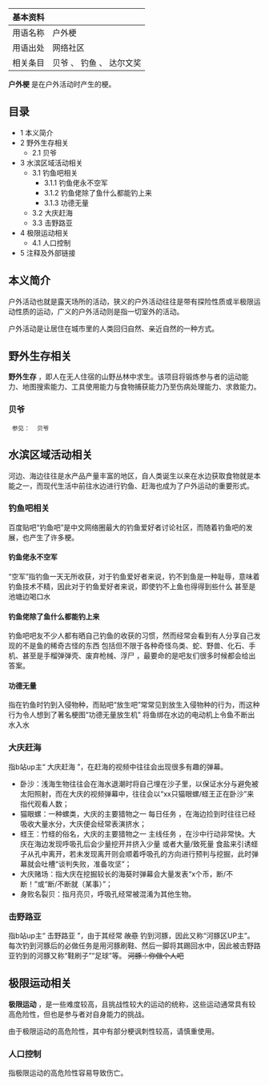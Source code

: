 |  **基本资料**  ||
|---|---|
|用语名称  |  户外梗   |
|用语出处  |  网络社区   |
|相关条目  |  贝爷  、  钓鱼  、  达尔文奖   |
  
**户外梗** 是在户外活动时产生的梗。

##  目录

  * 1  本义简介 
  * 2  野外生存相关 
    * 2.1  贝爷 
  * 3  水滨区域活动相关 
    * 3.1  钓鱼吧相关 
      * 3.1.1  钓鱼佬永不空军 
      * 3.1.2  钓鱼佬除了鱼什么都能钓上来 
      * 3.1.3  功德无量 
    * 3.2  大庆赶海 
    * 3.3  击野路亚 
  * 4  极限运动相关 
    * 4.1  人口控制 
  * 5  注释及外部链接 

##  本义简介

户外活动也就是露天场所的活动，狭义的户外活动往往是带有探险性质或半极限运动性质的运动，广义的户外活动则是指一切室外的活动。

户外活动是让居住在城市里的人类回归自然、亲近自然的一种方式。

##  野外生存相关

**野外生存** ，即人在无人住宿的山野丛林中求生。该项目将锻炼参与者的运动能力、地图搜索能力、工具使用能力与食物捕获能力乃至伤病处理能力、求救能力。

###  贝爷

     参见：  贝爷 

##  水滨区域活动相关

河边、海边往往是水产品产量丰富的地区，自人类诞生以来在水边获取食物就是本能之一，而现代生活中前往水边进行钓鱼、赶海也成为了户外运动的重要形式。

###  钓鱼吧相关

百度贴吧“钓鱼吧”是中文网络圈最大的钓鱼爱好者讨论社区，而随着钓鱼吧的发展，也产生了许多梗。

####  钓鱼佬永不空军

“空军”指钓鱼一天无所收获，对于钓鱼爱好者来说，钓不到鱼是一种耻辱，意味着钓鱼技术不精，因此对于钓鱼爱好者来说，即使钓不上鱼也得得到些什么
甚至是池塘边喝口水

####  钓鱼佬除了鱼什么都能钓上来

钓鱼吧吧友不少人都有晒自己钓鱼的收获的习惯，然而经常会看到有人分享自己发现的不是鱼的稀奇古怪的东西
包括但不限于各种奇怪鸟类、蛇、野兽、化石、手机、甚至是手榴弹弹壳、废弃枪械、浮尸  ，最要命的是吧友们很多时候都会给出答案。

####  功德无量

指在钓鱼时钓到入侵物种，而贴吧“放生吧”常常见到放生入侵物种的行为，而这种行为令人想到了著名梗图“功德无量放生机”  将鱼绑在水边的电动机上令鱼不断出水入水

###  大庆赶海

指b站up主“  大庆赶海  ”，在赶海的视频中往往会出现很多有趣的弹幕。

  * 卧沙：浅海生物往往会在海水退潮时将自己埋在沙子里，以保证水分与避免被太阳照射，而在大庆的视频弹幕中，往往会以“xx只猫眼螺/蛏王正在卧沙”来指代观看人数； 
  * 猫眼螺：一种螺类，大庆的主要猎物之一  每日任务  ，在海边捡到时往往已经吸收大量水分，大庆便会经常表演挤水； 
  * 蛏王：竹蛏的俗名，大庆的主要猎物之一  主线任务  ，在沙中行动非常快。大庆在海边发现呼吸孔后会少量挖开并挤入少量  或者大量/致死量  食盐来引诱蛏子从孔中离开，若未发现离开则会顺着呼吸孔的方向进行预判与挖掘，此时弹幕就会吐槽“谈判失败，准备攻坚”； 
  * 大庆赌场：指大庆在挖掘较长的海葵时弹幕会大量发表“x个币，断/不断！”或“断/不断就（某事）”； 
  * 身败名裂贝：指月亮贝，呼吸孔经常被混淆为其他生物。 

###  击野路亚

指b站up主“  击野路亚  ”，由于其经常 ~~故意~~ 钓到河豚，因此又称“河豚区UP主”。
每次钓到河豚后的必做任务是用河豚刷鞋、然后一脚将其踢回水中，因此被击野路亚钓到的河豚又称“鞋刷子”“足球”等。 ~~河豚：你做个人吧~~

##  极限运动相关

**极限运动** ，是一些难度较高，且挑战性较大的运动的统称，这些运动通常具有较高危险性，但也是参与者对自身能力的挑战。

由于极限运动的高危险性，其中有部分梗讽刺性较高，请慎重使用。

###  人口控制

指极限运动的高危险性容易导致伤亡。